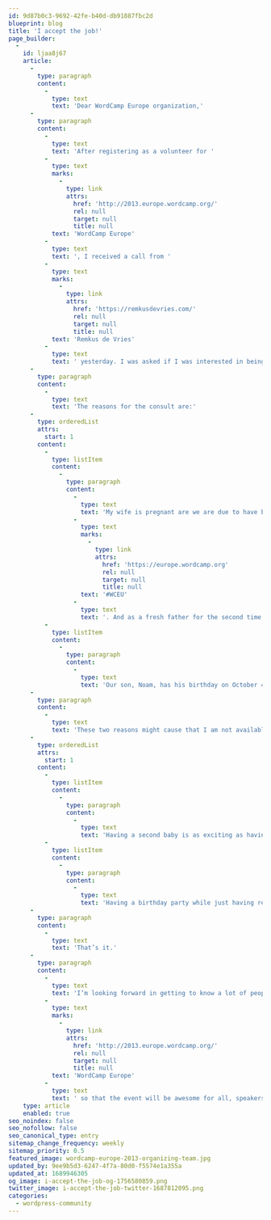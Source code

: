 ```yaml
---
id: 9d87b0c3-9692-42fe-b40d-db91887fbc2d
blueprint: blog
title: 'I accept the job!'
page_builder:
  -
    id: ljaa8j67
    article:
      -
        type: paragraph
        content:
          -
            type: text
            text: 'Dear WordCamp Europe organization,'
      -
        type: paragraph
        content:
          -
            type: text
            text: 'After registering as a volunteer for '
          -
            type: text
            marks:
              -
                type: link
                attrs:
                  href: 'http://2013.europe.wordcamp.org/'
                  rel: null
                  target: null
                  title: null
            text: 'WordCamp Europe'
          -
            type: text
            text: ', I received a call from '
          -
            type: text
            marks:
              -
                type: link
                attrs:
                  href: 'https://remkusdevries.com/'
                  rel: null
                  target: null
                  title: null
            text: 'Remkus de Vries'
          -
            type: text
            text: ' yesterday. I was asked if I was interested in being the volunteer manager for WordCamp Europe 2013. I feel honored to be asked for this role, but I had to consult this with my wife first.'
      -
        type: paragraph
        content:
          -
            type: text
            text: 'The reasons for the consult are:'
      -
        type: orderedList
        attrs:
          start: 1
        content:
          -
            type: listItem
            content:
              -
                type: paragraph
                content:
                  -
                    type: text
                    text: 'My wife is pregnant are we are due to have brother or sister for Noam on the 15th of September. Since it is a due date, the latest day of giving birth would be September 30th. This is very close to '
                  -
                    type: text
                    marks:
                      -
                        type: link
                        attrs:
                          href: 'https://europe.wordcamp.org'
                          rel: null
                          target: null
                          title: null
                    text: '#WCEU'
                  -
                    type: text
                    text: '. And as a fresh father for the second time, I might be needed at home.'
          -
            type: listItem
            content:
              -
                type: paragraph
                content:
                  -
                    type: text
                    text: 'Our son, Noam, has his birthday on October 4th. He will be two this year, and he might have his party in the WCEU weekend.'
      -
        type: paragraph
        content:
          -
            type: text
            text: 'These two reasons might cause that I am not available for one of the three WCEU days which is not acceptable for a role this important. After consulting with my wife, we have come to the following: (this is not going to be a surprise if you paid attention to the site title 😉 )'
      -
        type: orderedList
        attrs:
          start: 1
        content:
          -
            type: listItem
            content:
              -
                type: paragraph
                content:
                  -
                    type: text
                    text: 'Having a second baby is as exciting as having the first. There is of course some uncertainty about the date of birth and the gender (we love surprises) and there might be an aftermath for my wife, in which she is in need of care, by me, our parents or medical professionals. Having consulted with my wife, we agreed that is it possible for me to leave our expanded family for three days, of course with the exception of an emergency.'
          -
            type: listItem
            content:
              -
                type: paragraph
                content:
                  -
                    type: text
                    text: 'Having a birthday party while just having received a fresh brother or sister is not going to happen. This is too much, since mum needs rest. So, no birthday party in the WCEU weekend, and dad can support the WordPress community in Leiden.'
      -
        type: paragraph
        content:
          -
            type: text
            text: 'That’s it.'
      -
        type: paragraph
        content:
          -
            type: text
            text: 'I’m looking forward in getting to know a lot of people, meet people I only know as an avatar and having the responsibility to guide all the volunteers on '
          -
            type: text
            marks:
              -
                type: link
                attrs:
                  href: 'http://2013.europe.wordcamp.org/'
                  rel: null
                  target: null
                  title: null
            text: 'WordCamp Europe'
          -
            type: text
            text: ' so that the event will be awesome for all, speakers, attendees and volunteers.'
    type: article
    enabled: true
seo_noindex: false
seo_nofollow: false
seo_canonical_type: entry
sitemap_change_frequency: weekly
sitemap_priority: 0.5
featured_image: wordcamp-europe-2013-organizing-team.jpg
updated_by: 9ee9b5d3-6247-4f7a-80d0-f5574e1a355a
updated_at: 1689946305
og_image: i-accept-the-job-og-1756580859.png
twitter_image: i-accept-the-job-twitter-1687812095.png
categories:
  - wordpress-community
---
```


